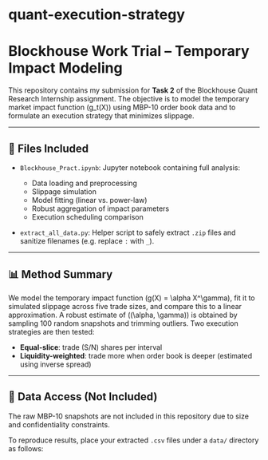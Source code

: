 # quant-execution-strategy

# Blockhouse Work Trial – Temporary Impact Modeling

This repository contains my submission for **Task 2** of the Blockhouse Quant Research Internship assignment. The objective is to model the temporary market impact function \(g_t(X)\) using MBP-10 order book data and to formulate an execution strategy that minimizes slippage.

---

## 📂 Files Included

- `Blockhouse_Pract.ipynb`: Jupyter notebook containing full analysis:
  - Data loading and preprocessing
  - Slippage simulation
  - Model fitting (linear vs. power-law)
  - Robust aggregation of impact parameters
  - Execution scheduling comparison

- `extract_all_data.py`: Helper script to safely extract `.zip` files and sanitize filenames (e.g. replace `:` with `_`).

---

## 📊 Method Summary

We model the temporary impact function \(g(X) = \alpha X^\gamma\), fit it to simulated slippage across five trade sizes, and compare this to a linear approximation. A robust estimate of \((\alpha, \gamma)\) is obtained by sampling 100 random snapshots and trimming outliers. Two execution strategies are then tested:

- **Equal-slice**: trade \(S/N\) shares per interval  
- **Liquidity-weighted**: trade more when order book is deeper (estimated using inverse spread)

---

## 📁 Data Access (Not Included)

The raw MBP-10 snapshots are not included in this repository due to size and confidentiality constraints.

To reproduce results, place your extracted `.csv` files under a `data/` directory as follows:


